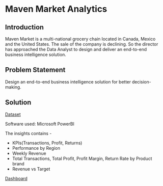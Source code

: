 # Maven Market Analytics

## Introduction

Maven Market is a multi-national grocery chain located in Canada, Mexico and the United States. The sale of the company is declining. So the director has approached the Data Analyst to design and deliver an end-to-end business intelligence solution.

## Problem Statement

Design an end-to-end business intelligence solution for better decision-making.

## Solution

[Dataset](https://github.com/manishsahu7158/Portfolio/tree/main/Maven%20Market%20Analytics/Dataset)

Software used: Microsoft PowerBI

The insights contains -
- KPIs(Transactions, Profit, Returns)
- Performance by Region
- Weekly Revenue
- Total Transactions, Total Profit, Profit Margin, Return Rate by Product brand
- Revenue vs Target

[Dashboard](https://github.com/manishsahu7158/Portfolio/blob/main/Maven%20Market%20Analytics/Maven_Marker_Report.pdf)
